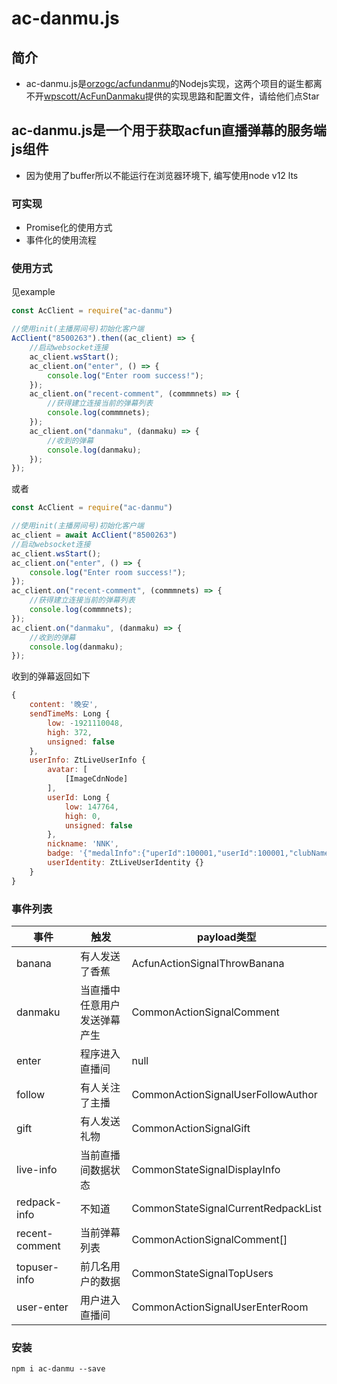 <!--
 * @Date: 2020-09-15 00:30:41
 * @LastEditors: kanoyami
 * @LastEditTime: 2020-10-09 15:50:49
-->

# ac-danmu.js

## 简介

* ac-danmu.js是[orzogc/acfundanmu](https://github[.com/orzogc/acfundanmu)的Nodejs实现，这两个项目的诞生都离不开[wpscott/AcFunDanmaku](https://github.com/wpscott/AcFunDanmaku/tree/master/AcFunDanmu)提供的实现思路和配置文件，请给他们点Star

## ac-danmu.js是一个用于获取acfun直播弹幕的服务端js组件

* 因为使用了buffer所以不能运行在浏览器环境下, 编写使用node v12 lts

### 可实现

* Promise化的使用方式
* 事件化的使用流程

### 使用方式

见example
``` JavaScript
const AcClient = require("ac-danmu")

//使用init(主播房间号)初始化客户端
AcClient("8500263").then((ac_client) => {
    //启动websocket连接
    ac_client.wsStart();
    ac_client.on("enter", () => {
        console.log("Enter room success!");
    });
    ac_client.on("recent-comment", (commmnets) => {
        //获得建立连接当前的弹幕列表
        console.log(commmnets);
    });
    ac_client.on("danmaku", (danmaku) => {
        //收到的弹幕
        console.log(danmaku);
    });
});
```

或者

``` JavaScript
const AcClient = require("ac-danmu")

//使用init(主播房间号)初始化客户端
ac_client = await AcClient("8500263")
//启动websocket连接
ac_client.wsStart();
ac_client.on("enter", () => {
    console.log("Enter room success!");
});
ac_client.on("recent-comment", (commmnets) => {
    //获得建立连接当前的弹幕列表
    console.log(commmnets);
});
ac_client.on("danmaku", (danmaku) => {
    //收到的弹幕
    console.log(danmaku);
});
```

收到的弹幕返回如下

``` JavaScript
{
    content: '晚安',
    sendTimeMs: Long {
        low: -1921110048,
        high: 372,
        unsigned: false
    },
    userInfo: ZtLiveUserInfo {
        avatar: [
            [ImageCdnNode]
        ],
        userId: Long {
            low: 147764,
            high: 0,
            unsigned: false
        },
        nickname: 'NNK',
        badge: '{"medalInfo":{"uperId":100001,"userId":100001,"clubName":"蓝钻","level":100}}',
        userIdentity: ZtLiveUserIdentity {}
    }
}
```

### 事件列表

| 事件           | 触发                    | payload类型                        |
|----------------|-------------------------|------------------------------------|
| banana         | 有人发送了香蕉            | AcfunActionSignalThrowBanana               |
| danmaku        | 当直播中任意用户发送弹幕产生 | CommonActionSignalComment          |
| enter          | 程序进入直播间            | null                               |
| follow         | 有人关注了主播            | CommonActionSignalUserFollowAuthor |
| gift           | 有人发送礼物              | CommonActionSignalGift        |
| live-info      | 当前直播间数据状态         |CommonStateSignalDisplayInfo      |
| redpack-info   |    不知道              |   CommonStateSignalCurrentRedpackList     |
| recent-comment | 当前弹幕列表              | CommonActionSignalComment[]        |
| topuser-info   | 前几名用户的数据          |  CommonStateSignalTopUsers        |
|user-enter|用户进入直播间|CommonActionSignalUserEnterRoom

### 安装

 `npm i ac-danmu --save`
